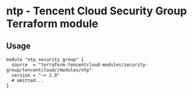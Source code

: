 # ntp - Tencent Cloud Security Group Terraform module
## Usage
```hcl
module "ntp_security_group" {
  source  = "terraform-tencentcloud-modules/security-group/tencentcloud//modules/ntp"
  version = "~> 2.0"
  # omitted...
}
```
<!-- BEGINNING OF PRE-COMMIT-TERRAFORM DOCS HOOK -->
<!-- END OF PRE-COMMIT-TERRAFORM DOCS HOOK -->
